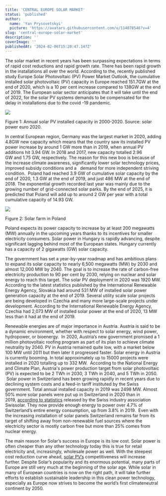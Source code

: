 ```yaml
---
title: 'CENTRAL EUROPE SOLAR MARKET'
status: 'published'
author:
  name: 'Yan Prysovetskyi'
  picture: 'https://avatars.githubusercontent.com/u/114078546?v=4'
slug: 'central-europe-solar-market'
description: ''
coverImage: ''
publishedAt: '2024-02-06T15:20:47.147Z'
---
```


The solar market in recent years has been surpassing expectations in terms of rapid cost reductions and rapid growth rate. There has been rapid growth in the installations all over the world. According to the, recently published study Europe Solar Photovoltaic (PV) Power Market Outlook, the cumulative installed solar photovoltaic (PV) capacity in Europe reached 151.7GW at the end of 2020, which is а 10 per cent increase compared to 138GW at the end of 2019. The European solar sector anticipates that it will take until the end of 2022, for the solar PV systems demands to be compensated for the delay in installations due to the covid -19 pandemic.

![](https://ae-solar.com/wp-content/uploads/2021/11/Image-01-4-1024x683.png)

Figure 1: Annual solar PV installed capacity in 2000-2020. Source: solar power euro 2020.

In central European region, Germany was the largest market in 2020, adding 4.8GW new capacity which means that the country saw its installed PV power increase by around 1 GW more than in 2019, when annual PV additions hit 3.94 GW. In 2018 and 2017, new capacity totalled 2.96 GW and 1.75 GW, respectively. The reason for this new boo is because of the increase climate awareness, significantly lower solar technology prices, improved subsidy conditions and a   demand for more independent striving condition.  Poland had reached 3.9 GW of cumulative solar capacity by the end of 2020, 1.3 GW at the end of 2019, and just 486 MW at the end of 2018. The exponential growth recorded last year was mainly due to the growing number of grid-connected solar parks. By the end of 2025, it is predicted that Poland will add up to around 2 GW per year with a total cumulative capacity of 14.93 GW.

![](https://ae-solar.com/wp-content/uploads/2021/11/Image-02-3-1024x675.jpg)

Figure 2: Solar farm in Poland

Poland expects its power capacity to increase by at least 200 megawatts (MW) annually in the upcoming years thanks to its incentives for smaller electricity consumers. Solar power in Hungary is rapidly advancing, despite significant lagging behind most of the European states. Hungary currently has a capacity of 2 gigawatts (GW) solar capacity.

The government has set a year-by-year roadmap and has ambitious plans to expand its solar capacity to nearly 6,500 megawatts (MW) by 2030 and almost 12,000 MW by 2040. The goal is to increase the rate of carbon-free electricity production to 90 per cent by 2030, relying on nuclear and solar energy to reach this target. The solar PV deployment in 2020 was 1920 MW. According to the latest statistics published by the International Renewable Energy Agency, Slovakia had around 531 MW of installed solar power generation capacity at the end of 2019. Several utility scale solar projects are being developed in Czechia and many more large-scale projects under development. According to the International Renewable Energy Agency, Czechia had 2,073 MW of installed solar power at the end of 2020, 13 MW less than it had at the end of 2019.

Renewable energies are of major importance in Austria. Austria is said to be a dynamic environment, whether with respect to solar energy, wind power, hydropower, or bioenergy.  In 2020, Austria’s new government promised a 1 million photovoltaic roofing program as part of its plan to achieve climate neutrality by 2040. PV in Austria remained quite low, with a market below 100 MW until 2011 but then later it progressed faster. Solar energy in Austria is currently booming. In total approximately up to 15000 projects were installed in 2020 totalling up to 332 MW.  According to the National Energy and Climate Plan, Austria's power production target from solar photovoltaic (PV) is expected to be 2 TWh in 2030, 3 TWh in 2040, and 5 TWh in 2050.  Solar power in Switzerland has been growing rapidly in recent years due to declining system costs and a feed-in tariff instituted by the Swiss government. Total annual installed capacity in 2019 was 2498 MW. Almost 50% more solar panels were put up in Switzerland in 2020 than in 2019, [according to statistics](https://www.swissolar.ch/services/medien/news/detail/n-n/statistik-sonnenenergie-2020-50-prozent-marktwachstum/) released by the Swiss industry association Swissolar. They now provide enough energy to power over 4.7% of Switzerland’s entire energy consumption, up from 3.8% in 2019.  Even with the increasing installation of solar panels Switzerland remains far from its target of shifting away from non-renewable fuel sources where the electricity sector is mostly carbon free but more than 25% comes from nuclear energy.

The main reason for Solar’s success in Europe is its low cost. Solar power is often cheaper than any other technology today this is true for retail electricity and, increasingly, wholesale power as well. With the steepest cost reduction curve ahead, [solar PV’s](https://ae-solar.com/) competitiveness will increase further. Despite Solar’s popularity and its enormous potential, many parts of Europe are still very much at the beginning of the solar age. While solar in many of European countries is now on the right path, it will take further efforts to establish sustainable leadership in this clean power technology, especially as Europe now strives to become the world’s first climateneutral continent by 2050.